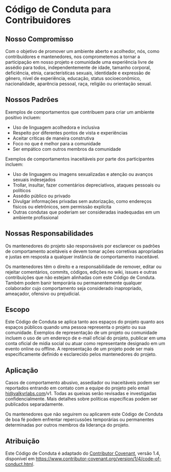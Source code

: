 # Código de Conduta para Contribuidores

## Nosso Compromisso


Com o objetivo de promover um ambiente aberto e acolhedor, nós, como contribuidores e mantenedores, nos comprometemos a tornar a participação em nosso projeto e comunidade uma experiência livre de assédio para todos, independentemente de idade, tamanho corporal, deficiência, etnia, características sexuais, identidade e expressão de gênero, nível de experiência, educação, status socioeconômico, nacionalidade, aparência pessoal, raça, religião ou orientação sexual.

## Nossos Padrões

Exemplos de comportamentos que contribuem para criar um ambiente positivo incluem:

-   Uso de linguagem acolhedora e inclusiva
-   Respeito por diferentes pontos de vista e experiências
-   Aceitar críticas de maneira construtiva
-   Foco no que é melhor para a comunidade
-   Ser empático com outros membros da comunidade


Exemplos de comportamentos inaceitáveis por parte dos participantes incluem:

-   Uso de linguagem ou imagens sexualizadas e atenção ou avanços sexuais indesejados
-   Trollar, insultar, fazer comentários depreciativos, ataques pessoais ou políticos
-   Assédio público ou privado
-   Divulgar informações privadas sem autorização, como endereços físicos ou eletrônicos, sem permissão explícita
-   Outras condutas que poderiam ser consideradas inadequadas em um ambiente profissional

## Nossas Responsabilidades

Os mantenedores do projeto são responsáveis por esclarecer os padrões de comportamento aceitáveis e devem tomar ações corretivas apropriadas e justas em resposta a qualquer instância de comportamento inaceitável.

Os mantenedores têm o direito e a responsabilidade de remover, editar ou rejeitar comentários, commits, códigos, edições no wiki, issues e outras contribuições que não estejam alinhadas com este Código de Conduta. Também podem banir temporária ou permanentemente qualquer colaborador cujo comportamento seja considerado inapropriado, ameaçador, ofensivo ou prejudicial.

## Escopo

Este Código de Conduta se aplica tanto aos espaços do projeto quanto aos espaços públicos
quando uma pessoa representa o projeto ou sua comunidade. Exemplos de
representação de um projeto ou comunidade incluem o uso de um endereço de e-mail oficial do projeto,
publicar em uma conta oficial de mídia social ou atuar como representante designado
em um evento online ou offline. A representação de um projeto pode
ser mais especificamente definido e esclarecido pelos mantenedores do projeto.

## Aplicação

Casos de comportamento abusivo, assediador ou inaceitáveis podem ser reportados entrando em contato com a equipe do projeto pelo email hi@valkyrlabs.com/v1. Todas as queixas serão revisadas e investigadas confidencialmente. Mais detalhes sobre políticas específicas podem ser publicados separadamente.

Os mantenedores que não seguirem ou aplicarem este Código de Conduta de boa fé podem enfrentar repercussões temporárias ou permanentes determinadas por outros membros da liderança do projeto.

## Atribuição

Este Código de Conduta é adaptado do [Contributor Covenant](https://www.contributor-covenant.org), versão 1.4, disponível em https://www.contributor-covenant.org/version/1/4/code-of-conduct.html.

